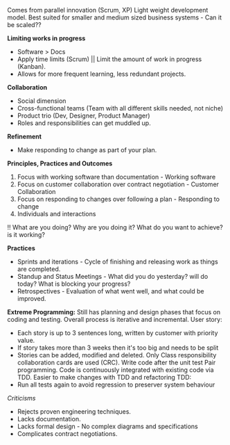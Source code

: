 Comes from parallel innovation (Scrum, XP)
Light weight development model. 
Best suited for smaller and medium sized business systems - Can it be scaled??

**Limiting works in progress**
- Software > Docs
- Apply time limits (Scrum) || Limit the amount of work in progress (Kanban). 
- Allows for more frequent learning, less redundant projects.

**Collaboration**
- Social dimension
- Cross-functional teams (Team with all different skills needed, not niche)
- Product trio (Dev, Designer, Product Manager)
- Roles and responsibilities can get muddled up. 

**Refinement**
- Make responding to change as part of your plan. 

**Principles, Practices and Outcomes**
1. Focus with working software than documentation - Working software
2. Focus on customer collaboration over contract negotiation - Customer Collaboration
3. Focus on responding to changes over following a plan - Responding to change
4. Individuals and interactions  

!! What are you doing? Why are you doing it? What do you want to achieve? is it working?

**Practices**
- Sprints and iterations - Cycle of finishing and releasing work as things are completed. 
- Standup and Status Meetings - What did you do yesterday? will do today? What is blocking your progress?
- Retrospectives - Evaluation of what went well, and what could be improved. 

**Extreme Programming:**
Still has planning and design phases that focus on coding and testing. 
Overall process is iterative and incremental. 
User story:
- Each story is up to 3 sentences long, written by customer with priority value. 
- If story takes more than 3 weeks then it's too big and needs to be split
- Stories can be added, modified and deleted. 
Only Class responsibility collaboration cards are used (CRC). 
Write code after the unit test
Pair programming. 
Code is continuously integrated with existing code via TDD.
Easier to make changes with TDD and refactoring
TDD:
- Run all tests again to avoid regression to preserver system behaviour 

*Criticisms*
- Rejects proven engineering techniques. 
- Lacks documentation. 
- Lacks formal design - No complex diagrams and specifications
- Complicates contract negotiations. 